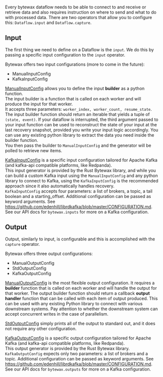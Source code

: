 Every bytewax dataflow needs to be able to connect to and receive or retrieve data and also requires instruction on where to send and what to do with processed data. 
There are two operators that allow you to configure this: `Dataflow.input` and `Dataflow.capture`.

## Input

The first thing we need to define on a Dataflow is the `input`.
We do this by passing a specific input configuration to the `input` operator.

Bytewax offers two input configurations (more to come in the future):
- ManualInputConfig
- KafkaInputConfig

[ManualInputConfig](/apidocs/bytewax.inputs#bytewax.inputs.ManualInputConfig) allows you to define the input **builder** as a python function.  
The input builder is a function that is called on each worker and will produce the input for that worker.  
It accepts three parameters: `worker_index, worker_count, resume_state`. The input builder function should return an iterable that yields a tuple of `(state, event)`. If your dataflow is interrupted, the third argument passed to your input function can be used to reconstruct the state of your input at the last recovery snapshot, provided you write your input logic accordingly.
You can use any existing python library to extract the data you need inside the builder function.  
You then pass the builder to `ManualInputConfig` and the generator will be polled to retrieve new items.

[KafkaInputConfig](/apidocs/bytewax.inputs#bytewax.inputs.KafkaInputConfig) is a specific input configuration tailored for Apache Kafka (and kafka-api compatible platforms, like Redpanda).  
This input generator is provided by the Rust Bytewax library, and while you can build a custom Kafka input using the `ManualInputConfig` and any python library to connect to Kafka, using the `KafkaInputConfig` is the recommended approach since it also automatically handles recovery.  
`KafkaInputConfig` accepts four parameters: a list of brokers, a topic, a tail boolean and a starting_offset. Additional configuration can be passed as keyword arguments. See https://github.com/edenhill/librdkafka/blob/master/CONFIGURATION.md. See our API docs for `bytewax.inputs` for more on a Kafka configuration.

## Output

Output, similarly to input, is configurable and this is accomplished with the `capture` operator.

Bytewax offers three output configurations:
- ManualOutputConfig
- StdOutputConfig
- KafkaOutputConfig

[ManualOutputConfig](/apidocs/bytewax.outputs#bytewax.outputs.ManualOutputConfig) is the most flexible output configuration. It requires a **builder** function that is called on each worker and will handle the output for that worker. The output builder function should return a callback **output handler** function that can be called with each item of output produced. This can be used with any existing Python library to connect with various downstream systems. Pay attention to whether the downstream system can accept concurrent writes in the case of parallelism.

[StdOutputConfig](/apidocs/bytewax.outputs#bytewax.outputs.StdOutputConfig) simply prints all of the output to standard out, and it does not require any other configuration.

[KafkaOutputConfig](/apidocs/bytewax.inputs#bytewax.outputs.KafkaOutputConfig) is a specific output configuration tailored for Apache Kafka (and kafka-api compatible platforms, like Redpanda).  
This output generator is provided by the Rust Bytewax library. `KafkaOutputConfig` expects only two parameters: a list of brokers and a topic. Additional configuration can be passed as keyword arguments. See https://github.com/edenhill/librdkafka/blob/master/CONFIGURATION.md. See our API docs for `bytewax.outputs` for more on a Kafka configuration.